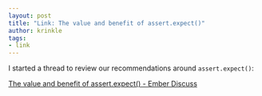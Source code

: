 ```yaml
---
layout: post
title: "Link: The value and benefit of assert.expect()"
author: krinkle
tags:
- link
---
```


I started a thread to review our recommendations around `assert.expect()`:

[The value and benefit of assert.expect() - Ember Discuss](https://discuss.emberjs.com/t/the-value-and-benefit-of-assert-expect/20145)

